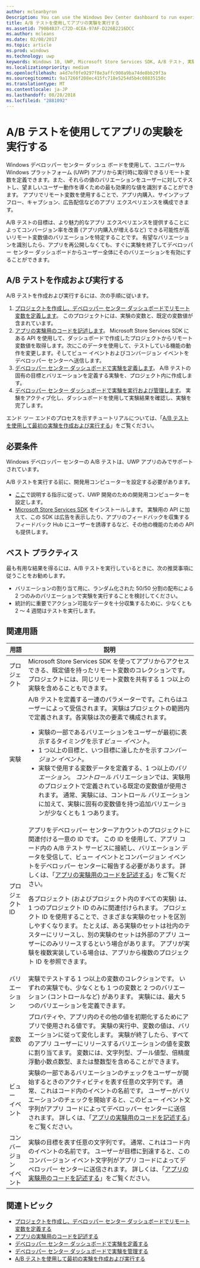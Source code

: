 ```yaml
---
author: mcleanbyron
Description: You can use the Windows Dev Center dashboard to run experiments for your Universal Windows Platform (UWP) apps with A/B testing.
title: A/B テストを使用してアプリの実験を実行する
ms.assetid: 790B4B37-C72D-4CEA-97AF-D226B2216DCC
ms.author: mcleans
ms.date: 02/08/2017
ms.topic: article
ms.prod: windows
ms.technology: uwp
keywords: Windows 10, UWP, Microsoft Store Services SDK, A/B テスト, 実験
ms.localizationpriority: medium
ms.openlocfilehash: a4d7ef0fe9297f8e3affc908a9ba74de8bb29f3a
ms.sourcegitcommit: 9a17266f208ec415fc718e5254d5b4c08835150c
ms.translationtype: MT
ms.contentlocale: ja-JP
ms.lasthandoff: 08/28/2018
ms.locfileid: "2881092"
---
```

# <a name="run-app-experiments-with-ab-testing"></a>A/B テストを使用してアプリの実験を実行する

Windows デベロッパー センター ダッシュ ボードを使用して、ユニバーサル Windows プラットフォーム (UWP) アプリから実行時に取得できるリモート変数を定義できます。また、それらの値のバリエーションをユーザーに対してテストし、望ましいユーザー動作を導くための最も効果的な値を識別することができます。 アプリでリモート変数を使用することで、アプリ内購入、サインアップ フロー、キャプション、広告配信などのアプリ エクスペリエンスを構成できます。

A/B テストの目標は、より魅力的なアプリ エクスペリエンスを提供することによってコンバージョン率を改善 (アプリ内購入が増えるなど) できる可能性が高いリモート変数値のバリエーションを特定することです。 有望なバリエーションを識別したら、アプリを再公開しなくても、すぐに実験を終了してデベロッパー センター ダッシュボードからユーザー全体にそのバリエーションを有効にすることができます。

## <a name="create-and-run-an-ab-test"></a>A/B テストを作成および実行する

A/B テストを作成および実行するには、次の手順に従います。

1. [プロジェクトを作成し、デベロッパー センター ダッシュボードでリモート変数を定義します](create-a-project-and-define-remote-variables-in-the-dev-center-dashboard.md)。 このプロジェクトには、実験の変数と、既定の変数値が含まれています。  
2. [アプリの実験用のコードを記述します](code-your-experiment-in-your-app.md)。 Microsoft Store Services SDK にある API を使用して、ダッシュボードで作成したプロジェクトからリモート変数値を取得します。次にこのデータを使用して、テストしている機能の動作を変更します。そしてビュー イベントおよびコンバージョン イベントをデベロッパー センターへ送信します。
3. [デベロッパー センター ダッシュボードで実験を定義します](define-your-experiment-in-the-dev-center-dashboard.md)。 A/B テストの固有の目標とバリエーションを定義する実験を、プロジェクト内に作成します。
4. [デベロッパー センター ダッシュボードで実験を実行および管理します](manage-your-experiment.md)。 実験をアクティブ化し、ダッシュボードを使用して実験結果を確認し、実験を完了します。

エンド ツー エンドのプロセスを示すチュートリアルについては、「[A/B テストを使用して最初の実験を作成および実行する](create-and-run-your-first-experiment-with-a-b-testing.md)」をご覧ください。

## <a name="requirements"></a>必要条件

Windows デベロッパー センターの A/B テストは、UWP アプリのみでサポートされています。

A/B テストを実行する前に、開発用コンピューターを設定する必要があります。

* [ここ](../get-started/get-set-up.md)で説明する指示に従って、UWP 開発のための開発用コンピューターを設定します。
* [Microsoft Store Services SDK](microsoft-store-services-sdk.md#install-the-sdk) をインストールします。 実験用の API に加えて、この SDK は広告を表示したり、アプリのフィードバックを収集するフィードバック Hub にユーザーを誘導するなど、その他の機能のための API も提供します。

## <a name="best-practices"></a>ベスト プラクティス

最も有用な結果を得るには、A/B テストを実行しているときに、次の推奨事項に従うことをお勧めします。

* バリエーションの割り当て用に、ランダム化された 50/50 分割の配布による 2 つのみのバリエーションで実験を実行することを検討してください。
* 統計的に重要でアクション可能なデータを十分収集するために、少なくとも 2 ～ 4 週間はテストを実行します。

<span id="terms" />

## <a name="related-terms"></a>関連用語

|  用語  |  説明  |
|--------|--------------|
| プロジェクト    |   Microsoft Store Services SDK を使ってアプリからアクセスできる、既定値を持ったリモート変数のコレクションです。 プロジェクトには、同じリモート変数を共有する 1 つ以上の実験を含めることもできます。  |
| 実験    |   A/B テストを定義する一連のパラメーターです。これらはユーザーによって受信されます。 実験はプロジェクトの範囲内で定義されます。各実験は次の要素で構成されます。 <p></p><ul><li>実験の一部であるバリエーションをユーザーが最初に表示するタイミングを示す*ビュー イベント*。</li><li>1 つ以上の目標と、いつ目標に達したかを示す*コンバージョン イベント*。</li><li>実験で使用する変数データを定義する、1 つ以上の*バリエーション*。 *コントロール* バリエーションでは、実験用のプロジェクトで定義されている既定の変数値が使用されます。 通常、実験には、コントロール バリエーションに加えて、実験に固有の変数値を持つ追加バリエーションが少なくとも 1 つあります。 </li></ul>          |
| プロジェクト ID    |   アプリをデベロッパー センターアカウントのプロジェクトに関連付ける一意の ID です。 この ID を使用して、アプリ コード内の A/B テスト サービスに接続し、バリエーション データを受信して、ビュー イベントとコンバージョン イベントをデベロッパー センターに報告する必要があります。 詳しくは、「[アプリの実験用のコードを記述する](code-your-experiment-in-your-app.md)」をご覧ください。<p></p><p>各プロジェクト (およびプロジェクト内のすべての実験) は、1 つのプロジェクト ID のみに関連付けられます。 プロジェクト ID を使用することで、さまざまな実験のセットを区別しやすくなります。 たとえば、ある実験のセットは社内のテスターにリリースし、別の実験のセットは外部のアプリ ユーザーにのみリリースするという場合があります。  アプリが実験を複数実装している場合は、アプリから複数のプロジェクト ID を参照できます。</p>         |
| バリエーション    |   実験でテストする 1 つ以上の変数のコレクションです。 いずれの実験でも、少なくとも 1 つの変数と 2 つのバリエーション (コントロールなど) があります。 実験には、最大 5 つのバリエーションを定義できます。           |
| 変数    |  プロパティや、アプリ内のその他の値を初期化するためにアプリで使用される値です。 実験の実行中、変数の値は、バリエーションに従って変化します。 実験が終了したら、すべてのアプリ ユーザーにリリースするバリエーションの値を変数に割り当てます。 変数には、文字列型、ブール値型、倍精度浮動小数点数型、または整数型を含めることができます。
| ビュー イベント    |  実験の一部であるバリエーションのチェックをユーザーが開始するときのアクティビティを表す任意の文字列です。 通常、これはコード内のイベントの名前です。 ユーザーがバリエーションのチェックを開始すると、このビュー イベント文字列がアプリ コードによってデベロッパー センターに送信されます。 詳しくは、「[アプリの実験用のコードを記述する](code-your-experiment-in-your-app.md)」をご覧ください。
| コンバージョン イベント    |  実験の目標を表す任意の文字列です。 通常、これはコード内のイベントの名前です。 ユーザーが目標に到達すると、このコンバージョン イベント文字列がアプリ コードによってデベロッパー センターに送信されます。 詳しくは、「[アプリの実験用のコードを記述する](code-your-experiment-in-your-app.md)」をご覧ください。  

## <a name="related-topics"></a>関連トピック

* [プロジェクトを作成し、デベロッパー センター ダッシュボードでリモート変数を定義する](create-a-project-and-define-remote-variables-in-the-dev-center-dashboard.md)
* [アプリの実験用のコードを記述する](code-your-experiment-in-your-app.md)
* [デベロッパー センター ダッシュボードで実験を定義する](define-your-experiment-in-the-dev-center-dashboard.md)
* [デベロッパー センター ダッシュボードで実験を管理する](manage-your-experiment.md)
* [A/B テストを使用して最初の実験を作成および実行する](create-and-run-your-first-experiment-with-a-b-testing.md)
